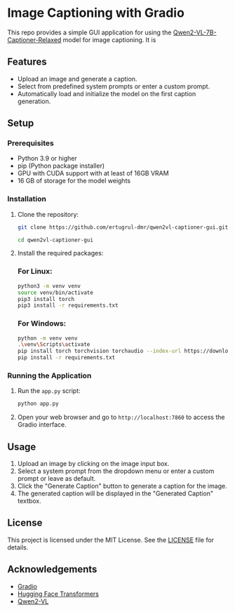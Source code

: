 # Image Captioning with Gradio

This repo provides a simple GUI application for using the [Qwen2-VL-7B-Captioner-Relaxed](https://huggingface.co/Ertugrul/Qwen2-VL-7B-Captioner-Relaxed) model for image captioning. It is 
## Features

- Upload an image and generate a caption.
- Select from predefined system prompts or enter a custom prompt.
- Automatically load and initialize the model on the first caption generation.

## Setup

### Prerequisites

- Python 3.9 or higher
- pip (Python package installer)
- GPU with CUDA support with at least of 16GB VRAM
- 16 GB of storage for the model weights

### Installation

1. Clone the repository:

   ```bash
   git clone https://github.com/ertugrul-dmr/qwen2vl-captioner-gui.git
   ```
   ```bash
   cd qwen2vl-captioner-gui
   ```

2. Install the required packages:

   ### For Linux:
   ```bash
   python3 -m venv venv
   source venv/bin/activate
   pip3 install torch
   pip3 install -r requirements.txt
   ```

   ### For Windows:
   ```bash
   python -m venv venv
   .\venv\Scripts\activate
   pip install torch torchvision torchaudio --index-url https://download.pytorch.org/whl/cu121
   pip install -r requirements.txt
   ```

### Running the Application

1. Run the `app.py` script:

   ```bash
   python app.py
   ```

2. Open your web browser and go to `http://localhost:7860` to access the Gradio interface.

## Usage

1. Upload an image by clicking on the image input box.
2. Select a system prompt from the dropdown menu or enter a custom prompt or leave as default.
3. Click the "Generate Caption" button to generate a caption for the image.
4. The generated caption will be displayed in the "Generated Caption" textbox.

## License

This project is licensed under the MIT License. See the [LICENSE](LICENSE) file for details.

## Acknowledgements

- [Gradio](https://gradio.app/)
- [Hugging Face Transformers](https://huggingface.co/transformers/)
- [Qwen2-VL](https://huggingface.co/Qwen/Qwen2-VL-7B-Instruct)
